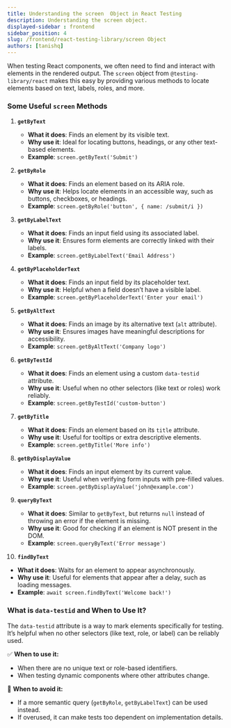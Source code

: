 ```yaml
---
title: Understanding the screen  Object in React Testing  
description: Understanding the screen object.
displayed-sidebar : frontend
sidebar_position: 4
slug: /frontend/react-testing-library/screen Object
authors: [tanishq]
---
```




When testing React components, we often need to find and interact with elements in the rendered output. The `screen` object from `@testing-library/react` makes this easy by providing various methods to locate elements based on text, labels, roles, and more.  

### Some Useful `screen` Methods  

1. **`getByText`**  
   - **What it does**: Finds an element by its visible text.  
   - **Why use it**: Ideal for locating buttons, headings, or any other text-based elements.  
   - **Example**: `screen.getByText('Submit')`  

2. **`getByRole`**  
   - **What it does**: Finds an element based on its ARIA role.  
   - **Why use it**: Helps locate elements in an accessible way, such as buttons, checkboxes, or headings.  
   - **Example**: `screen.getByRole('button', { name: /submit/i })`  

3. **`getByLabelText`**  
   - **What it does**: Finds an input field using its associated label.  
   - **Why use it**: Ensures form elements are correctly linked with their labels.  
   - **Example**: `screen.getByLabelText('Email Address')`  

4. **`getByPlaceholderText`**  
   - **What it does**: Finds an input field by its placeholder text.  
   - **Why use it**: Helpful when a field doesn’t have a visible label.  
   - **Example**: `screen.getByPlaceholderText('Enter your email')`  

5. **`getByAltText`**  
   - **What it does**: Finds an image by its alternative text (`alt` attribute).  
   - **Why use it**: Ensures images have meaningful descriptions for accessibility.  
   - **Example**: `screen.getByAltText('Company logo')`  

6. **`getByTestId`**  
   - **What it does**: Finds an element using a custom `data-testid` attribute.  
   - **Why use it**: Useful when no other selectors (like text or roles) work reliably.  
   - **Example**: `screen.getByTestId('custom-button')`  

7. **`getByTitle`**  
   - **What it does**: Finds an element based on its `title` attribute.  
   - **Why use it**: Useful for tooltips or extra descriptive elements.  
   - **Example**: `screen.getByTitle('More info')`  

8. **`getByDisplayValue`**  
   - **What it does**: Finds an input element by its current value.  
   - **Why use it**: Useful when verifying form inputs with pre-filled values.  
   - **Example**: `screen.getByDisplayValue('john@example.com')`  

9. **`queryByText`**  
   - **What it does**: Similar to `getByText`, but returns `null` instead of throwing an error if the element is missing.  
   - **Why use it**: Good for checking if an element is NOT present in the DOM.  
   - **Example**: `screen.queryByText('Error message')`  

10. **`findByText`**  
   - **What it does**: Waits for an element to appear asynchronously.  
   - **Why use it**: Useful for elements that appear after a delay, such as loading messages.  
   - **Example**: `await screen.findByText('Welcome back!')`  

### What is `data-testid` and When to Use It?  

The `data-testid` attribute is a way to mark elements specifically for testing. It’s helpful when no other selectors (like text, role, or label) can be reliably used.  

✅ **When to use it:**  
- When there are no unique text or role-based identifiers.  
- When testing dynamic components where other attributes change.  

🚫 **When to avoid it:**  
- If a more semantic query (`getByRole`, `getByLabelText`) can be used instead.  
- If overused, it can make tests too dependent on implementation details.  
